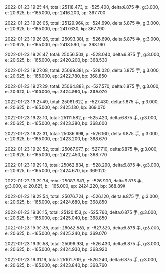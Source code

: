 2022-01-23 19:25:44, total: 25118.473, p: -525.400, delta:6.875 手, g:3.000, e: 20.625, b: -165.000, ep: 2416.200, bp: 367.700

2022-01-23 19:26:05, total: 25129.966, p: -524.690, delta:6.875 手, g:3.000, e: 20.625, b: -165.000, ep: 2417.630, bp: 367.790

2022-01-23 19:26:26, total: 25093.381, p: -526.690, delta:6.875 手, g:3.000, e: 20.625, b: -165.000, ep: 2418.590, bp: 368.160

2022-01-23 19:26:47, total: 25056.508, p: -528.040, delta:6.875 手, g:3.000, e: 20.625, b: -165.000, ep: 2420.200, bp: 368.530

2022-01-23 19:27:08, total: 25069.381, p: -528.020, delta:6.875 手, g:3.000, e: 20.625, b: -165.000, ep: 2422.780, bp: 368.850

2022-01-23 19:27:29, total: 25064.888, p: -527.570, delta:6.875 手, g:3.000, e: 20.625, b: -165.000, ep: 2424.990, bp: 369.070

2022-01-23 19:27:49, total: 25081.627, p: -527.430, delta:6.875 手, g:3.000, e: 20.625, b: -165.000, ep: 2425.130, bp: 369.070

2022-01-23 19:28:10, total: 25111.582, p: -525.420, delta:6.875 手, g:3.000, e: 20.625, b: -165.000, ep: 2423.380, bp: 368.600

2022-01-23 19:28:31, total: 25086.699, p: -526.160, delta:6.875 手, g:3.000, e: 20.625, b: -165.000, ep: 2423.200, bp: 368.670

2022-01-23 19:28:52, total: 25067.977, p: -527.710, delta:6.875 手, g:3.000, e: 20.625, b: -165.000, ep: 2422.450, bp: 368.770

2022-01-23 19:29:13, total: 25062.834, p: -528.290, delta:6.875 手, g:3.000, e: 20.625, b: -165.000, ep: 2424.670, bp: 369.120

2022-01-23 19:29:34, total: 25083.643, p: -526.900, delta:6.875 手, g:3.000, e: 20.625, b: -165.000, ep: 2424.220, bp: 368.890

2022-01-23 19:29:54, total: 25076.724, p: -526.120, delta:6.875 手, g:3.000, e: 20.625, b: -165.000, ep: 2424.680, bp: 368.850

2022-01-23 19:30:15, total: 25120.153, p: -525.760, delta:6.875 手, g:3.000, e: 20.625, b: -165.000, ep: 2425.040, bp: 368.850

2022-01-23 19:30:36, total: 25082.883, p: -527.320, delta:6.875 手, g:3.000, e: 20.625, b: -165.000, ep: 2425.240, bp: 369.070

2022-01-23 19:30:58, total: 25096.931, p: -526.430, delta:6.875 手, g:3.000, e: 20.625, b: -165.000, ep: 2424.930, bp: 368.920

2022-01-23 19:31:19, total: 25101.709, p: -526.240, delta:6.875 手, g:3.000, e: 20.625, b: -165.000, ep: 2423.840, bp: 368.760
